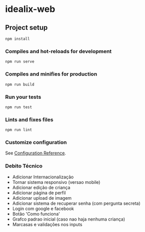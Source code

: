 # idealix-web

## Project setup
```
npm install
```

### Compiles and hot-reloads for development
```
npm run serve
```

### Compiles and minifies for production
```
npm run build
```

### Run your tests
```
npm run test
```

### Lints and fixes files
```
npm run lint
```

### Customize configuration
See [Configuration Reference](https://cli.vuejs.org/config/).

### Debito Técnico
- Adicionar Internacionalização
- Tornar sistema responsivo (versao mobile)
- Adicionar edição de criança
- Adicionar página de perfil
- Adicionar upload de imagem
- Adicionar sistema de recuperar senha (com pergunta secreta)
- Login com google e facebook
- Botão 'Como funciona'
- Grafco padrao inicial (caso nao haja nenhuma criança)
- Marcasas e validações nos inputs
